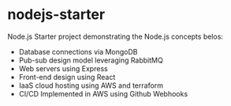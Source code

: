 # nodejs-starter
Node.js Starter project demonstrating the Node.js concepts belos:
- Database connections via MongoDB
- Pub-sub design model leveraging RabbitMQ
- Web servers using Express
- Front-end design using React
- IaaS cloud hosting using AWS and terraform
- CI/CD Implemented in AWS using Github Webhooks
